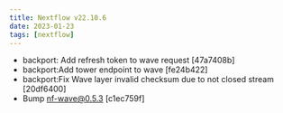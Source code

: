 ```yaml
---
title: Nextflow v22.10.6
date: 2023-01-23
tags: [nextflow]
---
```


- backport: Add refresh token to wave request [47a7408b]
- backport:Add tower endpoint to wave [fe24b422]
- backport:Fix Wave layer invalid checksum due to not closed stream [20df6400]
- Bump nf-wave@0.5.3 [c1ec759f]
